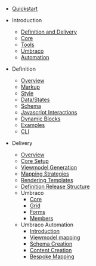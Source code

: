 - [Quickstart](/_quickstart.md)
- Introduction
  - [Definition and Delivery](/overview/definitionVsDelivery.md)
  - [Core](/overview/core.md)
  - [Tools](/overview/tools.md)
  - [Umbraco](/overview/umbraco.md)
  - [Automation](/overview/automation.md)

- Definition
  - [Overview](/definition/overview.md)
  - [Markup](/definition/markup.md)
  - [Style](/definition/style.md)
  - [Data/States](/definition/data.md)
  - [Schema](/definition/schema.md)
  - [Javascript Interactions](/definition/javascript.md)
  - [Dynamic Blocks](/definition/dynamicBlocks.md)
  - [Examples](/definition/examples.md)
  - [CLI](/definition/cli.md)

- Delivery
  - [Overview](/delivery/overview.md)
  - [Core Setup](/delivery/coresetup.md)
  - [Viewmodel Generation](/delivery/viewmodelGeneration.md)
  - [Mapping Strategies](/delivery/mapping.md)
  - [Rendering Templates](/delivery/rendering.md)
  - [Definition Release Structure](/delivery/definitionRelease.md)
  - Umbraco
    - [Core](/delivery/umbraco/core.md)
    - [Grid](/delivery/umbraco/grid.md)
    - [Forms](/delivery/umbraco/forms.md)
    - [Members](/delivery/umbraco/members.md)
  - Umbraco Automation
    - [Introduction](/delivery/umbracoAutomation/introduction.md)
    - [Viewmodel mapping](/delivery/umbracoAutomation/viewmodelmapping.md)
    - [Schema Creation](/delivery/umbracoAutomation/schemaCreation.md)
    - [Content Creation](/delivery/umbracoAutomation/contentCreation.md)
    - [Bespoke Mapping](/delivery/umbracoAutomation/bespokeMapping.md)